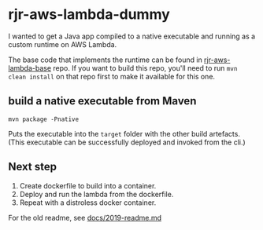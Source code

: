 # rjr-aws-lambda-dummy
I wanted to get a Java app compiled to a native executable and running as a custom runtime on AWS Lambda.

The base code that implements the runtime can be found in [rjr-aws-lambda-base](https://github.com/annesadleir/rjr-aws-lambda-base) repo.
If you want to build this repo, you'll need to run `mvn clean install` on that repo first to make it available for this one.

## build a native executable from Maven
`mvn package -Pnative`

Puts the executable into the `target` folder with the other build artefacts.
(This executable can be successfully deployed and invoked from the cli.)

## Next step
1. Create dockerfile to build into a container.
2. Deploy and run the lambda from the dockerfile.
3. Repeat with a distroless docker container.

For the old readme, see [docs/2019-readme.md](docs/2019-readme.md)


